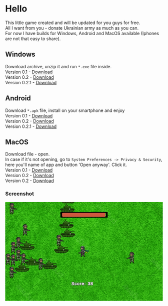 # Hello
<p>This little game created and will be updated for you guys for free.<br>
 All I want from you - donate Ukrainian army as much as you can.<br>
 For now I have builds for Windows, Android and MacOS available (Iphones are not that easy to share).</p>

 ## Windows
 Download archive, unzip it and run `*.exe` file inside. <br> 
 Version 0.1 - [Download](https://github.com/egorlw26/Help-Ukraine-Game-Builds/releases/download/v0.1/HelpUkraine-0.1.zip)<br>
 Version 0.2 - [Download](https://github.com/egorlw26/Help-Ukraine-Game-Builds/releases/download/v0.2/HelpUkraine-0.2.zip)<br>
  Version 0.2.1 - [Download](https://github.com/egorlw26/Help-Ukraine-Game-Builds/releases/download/v0.2.1/HelpUkraine-0.2.1.zip)<br>

 ## Android
 Download `*.apk` file, install on your smartphone and enjoy<br>
 Version 0.1 - [Download](https://github.com/egorlw26/Help-Ukraine-Game-Builds/releases/download/v0.1/HelpUkraine-0.1.apk)<br>
 Version 0.2 - [Download](https://github.com/egorlw26/Help-Ukraine-Game-Builds/releases/download/v0.2/HelpUkraine-0.2.apk)<br>
  Version 0.2.1 - [Download](https://github.com/egorlw26/Help-Ukraine-Game-Builds/releases/download/v0.2.1/HelpUkraine-0.2.1.apk)<br>

 ## MacOS
 Download file - open.<br>
 In case if it's not opening, go to `System Preferences -> Privacy & Security`, here you'll name of app and button 'Open anyway'. Click it.<br>
 Version 0.1 - [Download](https://github.com/egorlw26/Help-Ukraine-Game-Builds/releases/download/v0.1/HelpUkraine-0.1.MacOS.zip)<br>
 Version 0.2 - [Download](https://github.com/egorlw26/Help-Ukraine-Game-Builds/releases/download/v0.2/HelpUkraine-0.2.MacOs.zip)<br>
 Version 0.2 - [Download](https://github.com/egorlw26/Help-Ukraine-Game-Builds/releases/download/v0.2.1/HelpUkraine-0.2.1.Mac.zip)<br>

### Screenshot
 ![](/Screenshots/photo_2022-04-11_00-27-46.jpg)
